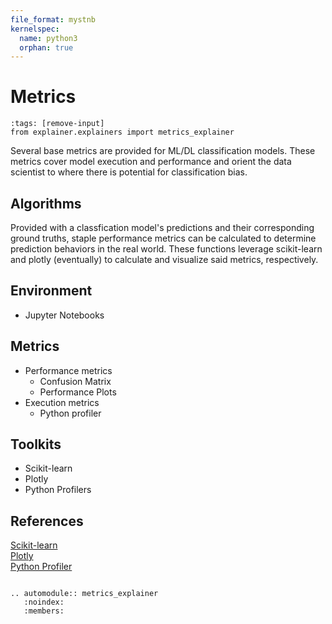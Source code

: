 ```yaml
---
file_format: mystnb 
kernelspec:
  name: python3
  orphan: true
---
```

# Metrics
 
```{code-cell} python3
:tags: [remove-input]
from explainer.explainers import metrics_explainer
```
Several base metrics are provided for ML/DL classification models. These metrics cover model execution and performance and orient the data scientist to where there is potential for classification bias. 

## Algorithms
Provided with a classfication model's predictions and their corresponding ground truths, staple performance metrics can be calculated to determine prediction behaviors in the real world. These functions leverage scikit-learn and plotly (eventually) to calculate and visualize said metrics, respectively.

## Environment
- Jupyter Notebooks

## Metrics
- Performance metrics
  - Confusion Matrix
  - Performance Plots
- Execution metrics
  - Python profiler

## Toolkits
- Scikit-learn
- Plotly
- Python Profilers

## References

[Scikit-learn](https://github.com/scikit-learn/scikit-learn)\
[Plotly](https://github.com/plotly)\
[Python Profiler](https://github.com/python/cpython/blob/main/Lib/cProfile.py)


```{eval-rst}

.. automodule:: metrics_explainer
   :noindex:
   :members:

```
